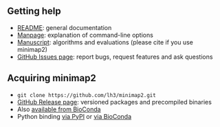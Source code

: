 ## Getting help

* [README][doc]: general documentation
* [Manpage](minimap2.html): explanation of command-line options
* [Manuscript][arxiv]: algorithms and evaluations (please cite if you use minimap2)
* [GitHub Issues page][issue]: report bugs, request features and ask questions

## Acquiring minimap2

* `git clone https://github.com/lh3/minimap2.git`
* [GitHub Release page][release]: versioned packages and precompiled binaries
* Also [available from BioConda][bioconda]
* Python binding [via PyPI][pypi] or [via BioConda][mappy-bc]

[doc]: https://github.com/lh3/minimap2/blob/master/README.md
[arxiv]: https://arxiv.org/abs/1708.01492
[pypi]: https://pypi.python.org/pypi/mappy
[mappy-bc]: https://anaconda.org/bioconda/mappy
[bioconda]: https://anaconda.org/bioconda/minimap2
[release]: https://github.com/lh3/minimap2/releases
[issue]: https://github.com/lh3/minimap2/issues
